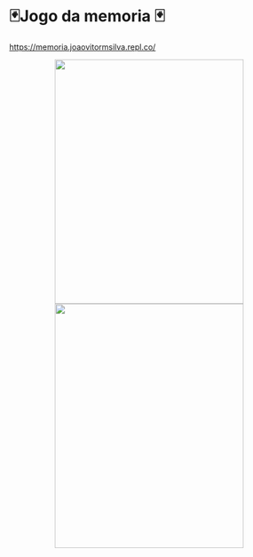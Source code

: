 #  🃏Jogo da memoria 🃏
https://memoria.joaovitormsilva.repl.co/
<div align="center">
 <img height="440" width="340"src="https://user-images.githubusercontent.com/92586786/187911933-9c9f6a9d-39f0-4e58-8cf7-091958967a41.jpg"/>
 <img height="440" width="340"src="https://user-images.githubusercontent.com/92586786/187947381-0d1ed5a5-dc9c-4ac4-881a-55dca2b022a1.jpg"/>
</div>




